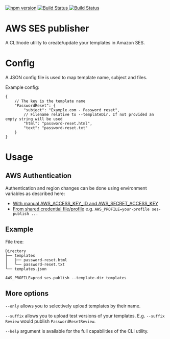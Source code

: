 [![npm version](https://img.shields.io/npm/v/aws-ses-publisher.svg?logo=npm&style=for-the-badge)](https://www.npmjs.com/package/aws-ses-publisher)
[![Build Status](https://img.shields.io/github/workflow/status/MatthiasKunnen/aws-ses-publisher/Main?label=Build&logo=github&style=for-the-badge)
](https://github.com/MatthiasKunnen/aws-ses-publisher/actions)
[![Build Status](https://img.shields.io/npm/l/aws-ses-publisher?&style=for-the-badge)
](https://github.com/MatthiasKunnen/aws-ses-publisher/blob/master/LICENSE)

# AWS SES publisher
A CLI/node utility to create/update your templates in Amazon SES.

# Config
A JSON config file is used to map template name, subject and files.

Example config:
```json5
{
    // The key is the template name
    "PasswordReset": { 
        "subject": "Example.com - Password reset",
        // Filename relative to --templateDir. If not provided an empty string will be used
        "html": "password-reset.html",
        "text": "password-reset.txt"
    }
}
```

# Usage

## AWS Authentication
Authentication and region changes can be done using environment variables as described here:
- [With manual AWS_ACCESS_KEY_ID and AWS_SECRET_ACCESS_KEY](https://docs.aws.amazon.com/sdk-for-javascript/v2/developer-guide/loading-node-credentials-environment.html)
- [From shared credential file/profile](https://docs.aws.amazon.com/sdk-for-javascript/v2/developer-guide/loading-node-credentials-shared.html)
  e.g. `AWS_PROFILE=your-profile ses-publish ...`

## Example
File tree:
```
Directory
├── templates
│   ├── password-reset.html
│   └── password-reset.txt
└── templates.json
```

`AWS_PROFILE=prod ses-publish --template-dir templates`

## More options
`--only` allows you to selectively upload templates by their name.

`--suffix` allows you to upload test versions of your templates. E.g. `--suffix Review` would
publish `PasswordResetReview`.

`--help` argument is available for the full capabilities of the CLI utility. 
